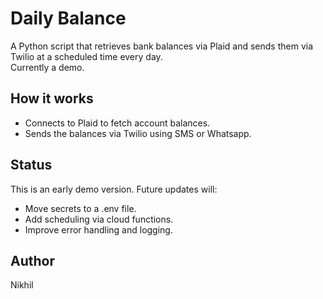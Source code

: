 # Daily Balance

A Python script that retrieves bank balances via Plaid and sends them via Twilio at a scheduled time every day.  
Currently a demo.

## How it works
- Connects to Plaid to fetch account balances.
- Sends the balances via Twilio using SMS or Whatsapp.

## Status
This is an early demo version. Future updates will:
- Move secrets to a .env file.
- Add scheduling via cloud functions.
- Improve error handling and logging.

## Author
Nikhil